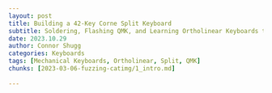 ```yaml
---
layout: post
title: Building a 42-Key Corne Split Keyboard
subtitle: Soldering, Flashing QMK, and Learning Ortholinear Keyboards to Save my Wrists
date: 2023.10.29
author: Connor Shugg
categories: Keyboards
tags: [Mechanical Keyboards, Ortholinear, Split, QMK]
chunks: [2023-03-06-fuzzing-catimg/1_intro.md]
         
---
```


